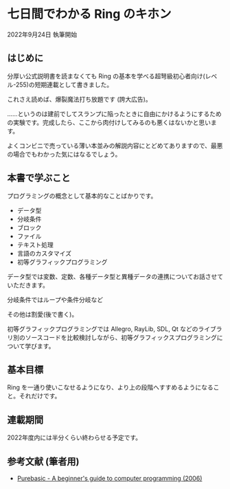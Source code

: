 # 七日間でわかる Ring のキホン

2022年9月24日 執筆開始


## はじめに
分厚い公式説明書を読まなくても Ring の基本を学べる超弩級初心者向け(レベル-255)の短期連載として書きました。

これさえ読めば、爆裂魔法打ち放題です (誇大広告)。

……というのは建前でしてスランプに陥ったときに自由にかけるようにするための実験です。完成したら、ここから肉付けしてみるのも悪くはないかと思います。

よくコンビニで売っている薄い本並みの解説内容にとどめてありますので、最悪の場合でもわかった気にはなるでしょう。

## 本書で学ぶこと
プログラミングの概念として基本的なことばかりです。

 * データ型
 * 分岐条件
 * ブロック
 * ファイル
 * テキスト処理
 * 言語のカスタマイズ
 * 初等グラフィックプログラミング

データ型では変数、定数、各種データ型と異種データの連携についてお話させていただきます。

分岐条件ではループや条件分岐など

その他は割愛(後で書く)。

初等グラフィックプログラミングでは Allegro, RayLib, SDL, Qt などのライブラリ別のソースコードを比較検討しながら、初等グラフィックスプログラミングについて学びます。

## 基本目標
Ring を一通り使いこなせるようになり、より上の段階へすすめるようになること。それだけです。

## 連載期間
2022年度内には半分くらい終わらせる予定です。

## 参考文献 (筆者用)
 * [Purebasic - A beginner's guide to computer programming
(2006)](https://github.com/nomad-software/purebasic-a-beginners-guide)



